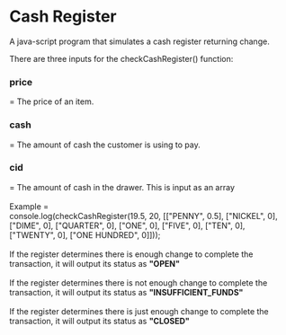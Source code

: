# Cash Register
A java-script program that simulates a cash register returning change.

There are three inputs for the checkCashRegister() function:
<br>
<h3>price</h3> = The price of an item.
<br>
<h3>cash</h3> = The amount of cash the customer is using to pay.
<br>
<h3>cid</h3> = The amount of cash in the drawer. This is input as an array
<br><br>
Example =
<br>
console.log(checkCashRegister(19.5, 20, [["PENNY", 0.5], ["NICKEL", 0], ["DIME", 0], ["QUARTER", 0], ["ONE", 0], ["FIVE", 0], ["TEN", 0], ["TWENTY", 0], ["ONE HUNDRED", 0]]));
<br><br>
If the register determines there is enough change to complete the transaction, it will output its status as <b>"OPEN"</b>
<br><br>
If the register determines there is not enough change to complete the transaction, it will output its status as <b>"INSUFFICIENT_FUNDS"</b>
<br><br>
If the register determines there is just enough change to complete the transaction, it will output its status as <b>"CLOSED"</b>
